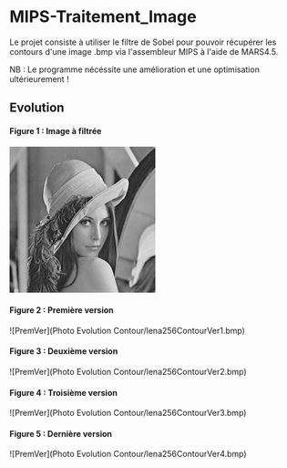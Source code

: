 # MIPS-Traitement_Image

Le projet consiste à utiliser le filtre de Sobel pour pouvoir récupérer les 
contours d'une image .bmp via l'assembleur MIPS à l'aide de MARS4.5.

NB : Le programme nécéssite une amélioration et une optimisation ultérieurement ! 

## Evolution 
#### Figure 1 : Image à filtrée 
![ImgAFiltr](lena256.bmp)
#### Figure 2 : Première version
![PremVer](Photo Evolution Contour/lena256ContourVer1.bmp)
#### Figure 3 : Deuxième version
![PremVer](Photo Evolution Contour/lena256ContourVer2.bmp)
#### Figure 4 : Troisième version
![PremVer](Photo Evolution Contour/lena256ContourVer3.bmp)
#### Figure 5 : Dernière version
![PremVer](Photo Evolution Contour/lena256ContourVer4.bmp)
